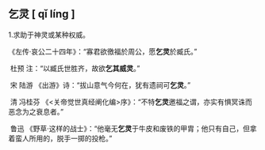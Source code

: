 ## 乞灵     [ qǐ líng ]

1.求助于神灵或某种权威。

​	《左传·哀公二十四年》：“寡君欲徼福於周公，愿**乞灵**於臧氏。”

​	 杜预  注：“以臧氏世胜齐，故欲**乞其威灵**。”

​	 宋  陆游  《出游》诗：“拔山意气今何在，犹有遗祠可**乞灵**。”

​	 清  冯桂芬  《<关帝觉世真经阐化编>序》：“不特**乞灵**邀福之谓，亦实有惧冥诛而恶念为之衰息者。”

​	 鲁迅  《野草·这样的战士》：“他毫无**乞灵**于牛皮和废铁的甲胄；他只有自己，但拿着蛮人所用的，脱手一掷的投枪。”